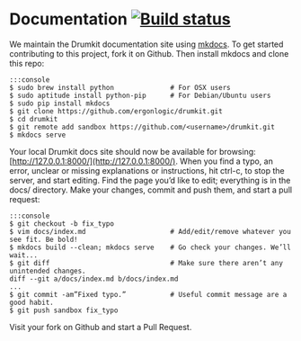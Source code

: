 Documentation [![Build status](https://travis-ci.org/ergonlogic/drumkit.svg)](https://travis-ci.org/ergonlogic/drumkit)
=============

We maintain the Drumkit documentation site using
[mkdocs](http://www.mkdocs.org/). To get started contributing to this project,
fork it on Github. Then install mkdocs and clone this repo:

    :::console
    $ sudo brew install python              # For OSX users
    $ sudo aptitude install python-pip      # For Debian/Ubuntu users
    $ sudo pip install mkdocs
    $ git clone https://github.com/ergonlogic/drumkit.git
    $ cd drumkit
    $ git remote add sandbox https://github.com/<username>/drumkit.git
    $ mkdocs serve

Your local Drumkit docs site should now be available for browsing:
[http://127.0.0.1:8000/](http://127.0.0.1:8000/). When you find a typo, an
error, unclear or missing explanations or instructions, hit ctrl-c, to stop the
server, and start editing. Find the page you’d like to edit; everything is in
the docs/ directory. Make your changes, commit and push them, and start a pull
request:

    :::console
    $ git checkout -b fix_typo
    $ vim docs/index.md                     # Add/edit/remove whatever you see fit. Be bold!
    $ mkdocs build --clean; mkdocs serve    # Go check your changes. We’ll wait...
    $ git diff                              # Make sure there aren’t any unintended changes.
    diff --git a/docs/index.md b/docs/index.md
    ...
    $ git commit -am”Fixed typo.”           # Useful commit message are a good habit.
    $ git push sandbox fix_typo

Visit your fork on Github and start a Pull Request.
